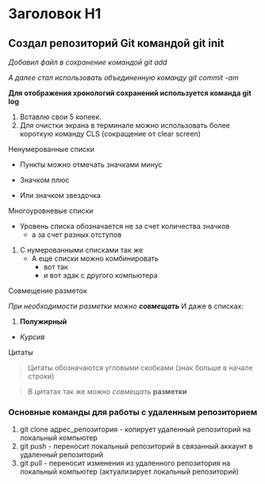 # Заголовок H1
## Создал репозиторий Git командой git init
_Добавил файл в сохранение командой git add_

*А далее стал использовать объединенную команду git commit -am*

**Для отображения хронологий сохранений используется команда git log**
1. Вставлю свои 5 копеек. 
2. Для очистки экрана в терминале можно использовать более короткую команду CLS (сокращение от clear screen)

Ненумерованные списки
- Пункты можно отмечать значками минус
+ Значком плюс
* Или значком звездочка

Многоуровневые списки
- Уровень списка обозначается не за счет количества значков
   + а за счет разных отступов
1. С нумерованными списками так же
   * А еще списки можно комбинировать
     - вот так
     + и вот эдак с другого компьютера


Совмещение разметок

*При необходимости разметки можно __совмещать__*
И даже в списках:
1. **Полужирный**
  + *Курсив*

Цитаты
> Цитаты обозначаются угловыми скобками (знак больше в начале строки)

> В цитатах так же можно *совмещать* **разметки**

### Основные команды для работы с удаленным репозиторием
1. git clone адрес_репозитория - копирует удаленный репозиторий на локальный компьютер
2. git push - переносит локальный репозиторий в связанный аккаунт в удаленный репозиторий
3. git pull - переносит изменения из удаленного репозитория на локальный компьютер (актуализирует локальный репозиторий)
